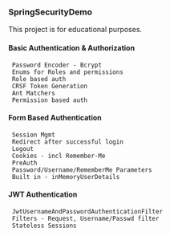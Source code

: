 ### SpringSecurityDemo

This project is for educational purposes.  

#### Basic Authentication & Authorization
     Password Encoder - Bcrypt
     Enums for Roles and permissions
     Role based auth
     CRSF Token Generation
     Ant Matchers
     Permission based auth
#### Form Based Authentication
     Session Mgmt
     Redirect after successful login
     Logout 
     Cookies - incl Remember-Me
     PreAuth
     Password/Username/RememberMe Parameters
     Built in - inMemoryUserDetails
#### JWT Authentication
     JwtUsernameAndPasswordAuthenticationFilter
     Filters - Request, Username/Passwd filter
     Stateless Sessions
     

